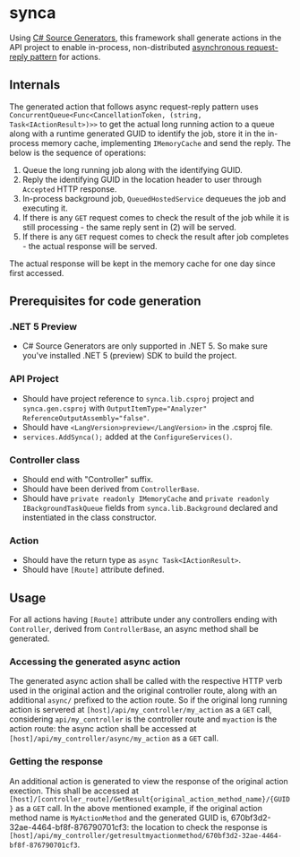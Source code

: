 # synca
Using [C# Source Generators](https://devblogs.microsoft.com/dotnet/introducing-c-source-generators/), this framework shall generate actions in the API project to enable in-process, non-distributed [asynchronous request-reply pattern](https://docs.microsoft.com/en-us/azure/architecture/patterns/async-request-reply) for actions. 

## Internals
The generated action that follows async request-reply pattern uses `ConcurrentQueue<Func<CancellationToken, (string, Task<IActionResult>)>>` to get the actual long running action to a queue along with a runtime generated GUID to identify the job, store it in the in-process memory cache, implementing `IMemoryCache` and send the reply. The below is the sequence of operations:
1) Queue the long running job along with the identifying GUID.
2) Reply the identifying GUID in the location header to user through `Accepted` HTTP response.
3) In-process background job, `QueuedHostedService` dequeues the job and executing it.
4) If there is any `GET` request comes to check the result of the job while it is still processing - the same reply sent in (2) will be served.
5) If there is any `GET` request comes to check the result after job completes - the actual response will be served.

The actual response will be kept in the memory cache for one day since first accessed. 

## Prerequisites for code generation
### .NET 5 Preview
- C# Source Generators are only supported in .NET 5. So make sure you've installed .NET 5 (preview) SDK to build the project.
### API Project
- Should have project reference to `synca.lib.csproj` project and `synca.gen.csproj` with `OutputItemType="Analyzer" ReferenceOutputAssembly="false"`.
- Should have `<LangVersion>preview</LangVersion>` in the .csproj file.
- `services.AddSynca();` added at the `ConfigureServices()`.
### Controller class
- Should end with "Controller" suffix.
- Should have been derived from `ControllerBase`.
- Should have `private readonly IMemoryCache` and `private readonly IBackgroundTaskQueue` fields from `synca.lib.Background` declared and instentiated in the class constructor.
### Action
- Should have the return type as `async Task<IActionResult>`.
- Should have `[Route]` attribute defined.

## Usage
For all actions having `[Route]` attribute under any controllers ending with `Controller`, derived from `ControllerBase`, an async method shall be generated. 
### Accessing the generated async action
The generated async action shall be called with the respective HTTP verb used in the original action and the original controller route, along with an additional `async/` prefixed to the action route. So if the original long running action is servered at `[host]/api/my_controller/my_action` as a `GET` call, considering `api/my_controller` is the controller route and `myaction` is the action route: the async action shall be accessed at `[host]/api/my_controller/async/my_action` as a `GET` call.
### Getting the response
An additional action is generated to view the response of the original action exection. This shall be accessed at `[host]/[controller_route]/GetResult{original_action_method_name}/{GUID}` as a `GET` call. In the above mentioned example, if the original action method name is `MyActionMethod` and the generated GUID is, 670bf3d2-32ae-4464-bf8f-876790701cf3: the location to check the response is `[host]/api/my_controller/getresultmyactionmethod/670bf3d2-32ae-4464-bf8f-876790701cf3`. 
